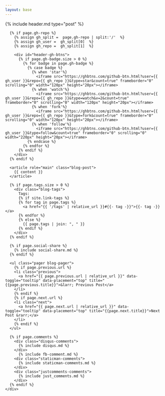 ```yaml
---
layout: base
---
```


{% include header.md type="post" %}

<div class="container">
  <div class="row">
    <div class="col-lg-8 col-lg-offset-2 col-md-10 col-md-offset-1">

      {% if page.gh-repo %}
        {% assign gh_split =  page.gh-repo | split:'/'  %}
        {% assign gh_user =  gh_split[0]  %}
        {% assign gh_repo =  gh_split[1]  %}

        <div id="header-gh-btns">
          {% if page.gh-badge.size > 0 %}
            {% for badge in page.gh-badge %}
              {% case badge %}
                {% when 'star'%}
                  <iframe src="https://ghbtns.com/github-btn.html?user={{ gh_user }}&repo={{ gh_repo }}&type=star&count=true" frameborder="0" scrolling="0" width="120px" height="20px"></iframe>
                {% when 'watch'%}
                  <iframe src="https://ghbtns.com/github-btn.html?user={{ gh_user }}&repo={{ gh_repo }}&type=watch&v=2&count=true" frameborder="0" scrolling="0" width="120px" height="20px"></iframe>
                {% when 'fork'%}
                  <iframe src="https://ghbtns.com/github-btn.html?user={{ gh_user }}&repo={{ gh_repo }}&type=fork&count=true" frameborder="0" scrolling="0" width="120px" height="20px"></iframe>
                {% when 'follow'%}
                  <iframe src="https://ghbtns.com/github-btn.html?user={{ gh_user }}&type=follow&count=true" frameborder="0" scrolling="0" width="220px" height="20px"></iframe>
              {% endcase %}
            {% endfor %}
          {% endif %}
        </div>
      {% endif %}

      <article role="main" class="blog-post">
        {{ content }}
      </article>

      {% if page.tags.size > 0 %}
        <div class="blog-tags">
          Tags:
          {% if site.link-tags %}
          {% for tag in page.tags %}
            <a href="{{ '/tags' | relative_url }}#{{- tag -}}">{{- tag -}}</a>
          {% endfor %}
          {% else %}
            {{ page.tags | join: ", " }}
          {% endif %}
        </div>
      {% endif %}

      {% if page.social-share %}
        {% include social-share.md %}
      {% endif %}

      <ul class="pager blog-pager">
        {% if page.previous.url %}
        <li class="previous">
          <a href="{{ page.previous.url | relative_url }}" data-toggle="tooltip" data-placement="top" title="{{page.previous.title}}">&larr; Previous Post</a>
        </li>
        {% endif %}
        {% if page.next.url %}
        <li class="next">
          <a href="{{ page.next.url | relative_url }}" data-toggle="tooltip" data-placement="top" title="{{page.next.title}}">Next Post &rarr;</a>
        </li>
        {% endif %}
      </ul>

      {% if page.comments %}
        <div class="disqus-comments">
          {% include disqus.md %}
        </div>
          {% include fb-comment.md %}
        <div class="staticman-comments">
          {% include staticman-comments.md %}
        </div>
        <div class="justcomments-comments">
          {% include just_comments.md %}
        </div>
      {% endif %}
    </div>

  </div>
</div>
